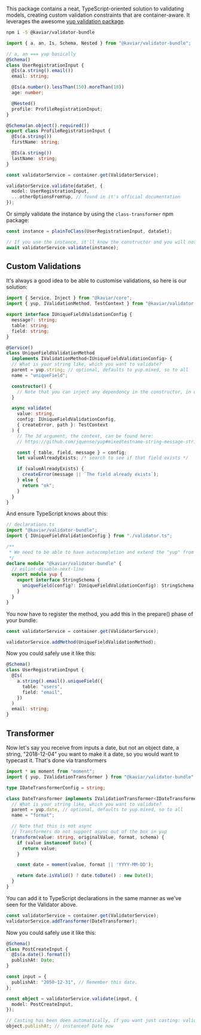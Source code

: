 This package contains a neat, TypeScript-oriented solution to validating models, creating custom validation constraints that are container-aware. It leverages the awesome [yup validation package](https://github.com/jquense/yup).

```bash
npm i -S @kaviar/validator-bundle
```

```typescript
import { a, an, Is, Schema, Nested } from "@kaviar/validator-bundle";

// a, an === yup basically
@Schema()
class UserRegistrationInput {
  @Is(a.string().email())
  email: string;

  @Is(a.number().lessThan(150).moreThan(18))
  age: number;

  @Nested()
  profile: ProfileRegistrationInput;
}

@Schema(an.object().required())
export class ProfileRegistrationInput {
  @Is(a.string())
  firstName: string;

  @Is(a.string())
  lastName: string;
}
```

```typescript
const validatorService = container.get(ValidatorService);

validatorService.validate(dataSet, {
  model: UserRegistrationInput,
  ...otherOptionsFromYup, // found in it's official documentation
});
```

Or simply validate the instance by using the `class-transformer` npm package:

```typescript
const instance = plainToClass(UserRegistrationInput, dataSet);

// If you use the instance, it'll know the constructor and you will not have to provide the schema model
await validatorService.validate(instance);
```

## Custom Validations

It's always a good idea to be able to customise validations, so here is our solution:

```typescript
import { Service, Inject } from "@kaviar/core";
import { yup, IValidationMethod, TestContext } from "@kaviar/validator-bundle";

export interface IUniqueFieldValidationConfig {
  message?: string;
  table: string;
  field: string;
}

@Service()
class UniqueFieldValidationMethod
  implements IValidationMethod<IUniqueFieldValidationConfig> {
  // What is your string like, which you want to validate?
  parent = yup.string; // optional, defaults to yup.mixed, so to all
  name = "uniqueField";

  constructor() {
    // Note that you can inject any dependency in the constructor, in our case, a database or api service
  }

  async validate(
    value: string,
    config: IUniqueFieldValidationConfig,
    { createError, path }: TestContext
  ) {
    // The 3d argument, the context, can be found here:
    // https://github.com/jquense/yup#mixedtestname-string-message-string--function-test-function-schema

    const { table, field, message } = config;
    let valueAlreadyExists; /* search to see if that field exists */

    if (valueAlreadyExists) {
      createError(message || `The field already exists`);
    } else {
      return "ok";
    }
  }
}
```

And ensure TypeScript knows about this:

```typescript
// declarations.ts
import "@kaviar/validator-bundle";
import { IUniqueFieldValidationConfig } from "./validator.ts";

/**
 * We need to be able to have autocompletion and extend the "yup" from within our validator.
 */
declare module "@kaviar/validator-bundle" {
  // eslint-disable-next-line
  export module yup {
    export interface StringSchema {
      uniqueField(config?: IUniqueFieldValidationConfig): StringSchema;
    }
  }
}
```

You now have to register the method, you add this in the prepare() phase of your bundle:

```typescript
const validatorService = container.get(ValidatorService);

validatorService.addMethod(UniqueFieldValidationMethod);
```

Now you could safely use it like this:

```typescript
@Schema()
class UserRegistrationInput {
  @Is(
    a.string().email().uniqueField({
      table: "users",
      field: "email",
    })
  )
  email: string;
}
```

## Transformer

Now let's say you receive from inputs a date, but not an object date, a string, "2018-12-04" you want to make it a date, so you would want to typecast it. That's done via transformers

```typescript
import * as moment from "moment";
import { yup, IValidationTransformer } from "@kaviar/validator-bundle";

type IDateTransformerConfig = string;

class DateTransformer implements IValidationTransformer<IDateTransformerConfig, Date> {
  // What is your string like, which you want to validate?
  parent = yup.date, // optional, defaults to yup.mixed, so to all
  name = "format";

  // Note that this is not async
  // Transformers do not support async out of the box in yup
  transform(value: string, originalValue, format, schema) {
    if (value instanceof Date) {
      return value;
    }

    const date = moment(value, format || 'YYYY-MM-DD');

    return date.isValid() ? date.toDate() : new Date();
  }
}
```

You can add it to TypeScript declarations in the same manner as we've seen for the Validator above.

```typescript
const validatorService = container.get(ValidatorService);
validatorService.addTransformer(DateTransformer);
```

Now you could safely use it like this:

```typescript
@Schema()
class PostCreateInput {
  @Is(a.date().format())
  publishAt: Date;
}

const input = {
  publishAt: "2050-12-31", // Remember this date.
};

const object = validatorService.validate(input, {
  model: PostCreateInput,
});

// Casting has been doen automatically, if you want just casting: validatorService.cast(input)
object.publishAt; // instanceof Date now
```
